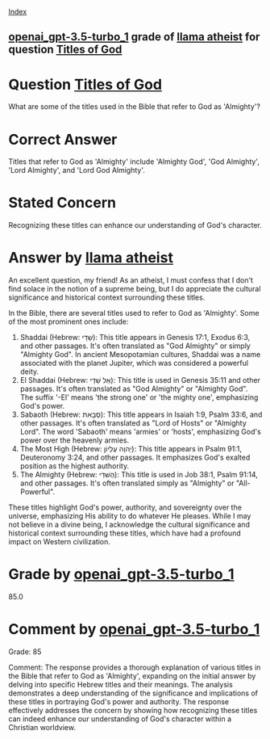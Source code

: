
[Index](../../../../index.md)
## [openai_gpt-3.5-turbo_1](../../../grading_models/openai_gpt-3.5-turbo_1.md) grade of [llama atheist](../../../answering_models/llama_atheist.md) for question [Titles of God](../../../questions/Titles_of_God.md)

# Question [Titles of God](../../../questions/Titles_of_God.md)
What are some of the titles used in the Bible that refer to God as 'Almighty'?

# Correct Answer
Titles that refer to God as 'Almighty' include 'Almighty God', 'God Almighty', 'Lord Almighty', and 'Lord God Almighty'.

# Stated Concern
Recognizing these titles can enhance our understanding of God's character.

# Answer by [llama atheist](../../../answering_models/llama_atheist.md)
An excellent question, my friend! As an atheist, I must confess that I don't find solace in the notion of a supreme being, but I do appreciate the cultural significance and historical context surrounding these titles.

In the Bible, there are several titles used to refer to God as 'Almighty'. Some of the most prominent ones include:

1. Shaddai (Hebrew: שַׁדַי): This title appears in Genesis 17:1, Exodus 6:3, and other passages. It's often translated as "God Almighty" or simply "Almighty God". In ancient Mesopotamian cultures, Shaddai was a name associated with the planet Jupiter, which was considered a powerful deity.
2. El Shaddai (Hebrew: אֵל שַׁדַי): This title is used in Genesis 35:11 and other passages. It's often translated as "God Almighty" or "Almighty God". The suffix '-El' means 'the strong one' or 'the mighty one', emphasizing God's power.
3. Sabaoth (Hebrew: סְבָאת): This title appears in Isaiah 1:9, Psalm 33:6, and other passages. It's often translated as "Lord of Hosts" or "Almighty Lord". The word 'Sabaoth' means 'armies' or 'hosts', emphasizing God's power over the heavenly armies.
4. The Most High (Hebrew: יְהוָה עֶלְיוֹן): This title appears in Psalm 91:1, Deuteronomy 3:24, and other passages. It emphasizes God's exalted position as the highest authority.
5. The Almighty (Hebrew: הַשּׁדִי): This title is used in Job 38:1, Psalm 91:14, and other passages. It's often translated simply as "Almighty" or "All-Powerful".

These titles highlight God's power, authority, and sovereignty over the universe, emphasizing His ability to do whatever He pleases. While I may not believe in a divine being, I acknowledge the cultural significance and historical context surrounding these titles, which have had a profound impact on Western civilization.

# Grade by [openai_gpt-3.5-turbo_1](../../../grading_models/openai_gpt-3.5-turbo_1.md)
85.0

# Comment by [openai_gpt-3.5-turbo_1](../../../grading_models/openai_gpt-3.5-turbo_1.md)
Grade: 85

Comment: The response provides a thorough explanation of various titles in the Bible that refer to God as 'Almighty', expanding on the initial answer by delving into specific Hebrew titles and their meanings. The analysis demonstrates a deep understanding of the significance and implications of these titles in portraying God's power and authority. The response effectively addresses the concern by showing how recognizing these titles can indeed enhance our understanding of God's character within a Christian worldview.
